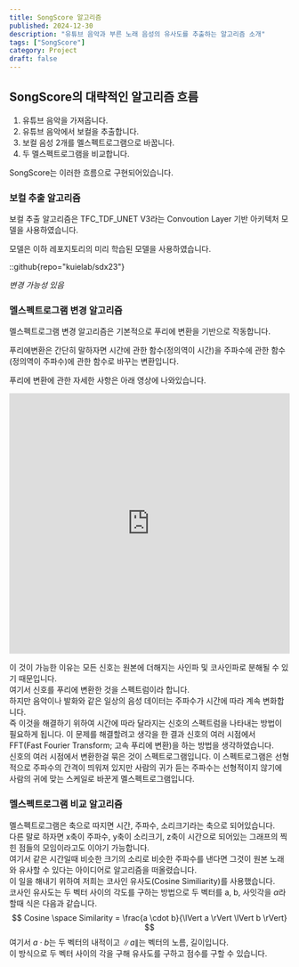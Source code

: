 ```yaml
---
title: SongScore 알고리즘
published: 2024-12-30
description: "유튜브 음악과 부른 노래 음성의 유사도를 추출하는 알고리즘 소개"
tags: ["SongScore"]
category: Project
draft: false
---
```


## SongScore의 대략적인 알고리즘 흐름
1. 유튜브 음악을 가져옵니다.
2. 유튜브 음악에서 보컬을 추출합니다.
3. 보컬 음성 2개를 멜스펙트로그램으로 바꿉니다.
4. 두 멜스펙트로그램을 비교합니다.

SongScore는 이러한 흐름으로 구현되어있습니다.

### 보컬 추출 알고리즘

보컬 추출 알고리즘은 TFC_TDF_UNET V3라는 Convoution Layer 기반 아키텍처 모델을 사용하였습니다.

모델은 이하 레포지토리의 미리 학습된 모델을 사용하였습니다.

::github{repo="kuielab/sdx23"}

*변경 가능성 있음*

### 멜스펙트로그램 변경 알고리즘

멜스펙트로그램 변경 알고리즘은 기본적으로 푸리에 변환을 기반으로 작동합니다.  

푸리에변환은 간단히 말하자면 시간에 관한 함수(정의역이 시간)을 주파수에 관한 함수(정의역이 주파수)에 관한 함수로 바꾸는 변환입니다. 

푸리에 변환에 관한 자세한 사항은 아래 영상에 나와있습니다.


<iframe width="100%" height="468" src="https://youtu.be/Mc9PHZ3H36M" title="YouTube video player" frameborder="0" allowfullscreen></iframe>


이 것이 가능한 이유는 모든 신호는 원본에 더해지는 사인파 및 코사인파로 분해될 수 있기 때문입니다.  
여기서 신호를 푸리에 변환한 것을 스펙트럼이라 합니다.  
하지만 음악이나 발화와 같은 일상의 음성 데이터는 주파수가 시간에 따라 계속 변화합니다.  
즉 이것을 해결하기 위하여 시간에 따라 달라지는 신호의 스펙트럼을 나타내는 방법이 필요하게 됩니다.
이 문제를 해결할려고 생각을 한 결과 신호의 여러 시점에서 FFT(Fast Fourier Transform; 고속 푸리에 변환)을 하는 방법을 생각하였습니다.  
신호의 여러 시점에서 변환한걸 묶은 것이 스펙트로그램입니다.
이 스펙트로그램은 선형적으로 주파수의 간격이 띄워져 있지만 사람의 귀가 듣는 주파수는 선형적이지 않기에 사람의 귀에 맞는 스케일로 바꾼게 멜스펙트로그램입니다.

### 멜스펙트로그램 비교 알고리즘

멜스펙트로그램은 축으로 따지면 시간, 주파수, 소리크기라는 축으로 되어있습니다.  
다른 말로 하자면 x축이 주파수, y축이 소리크기, z축이 시간으로 되어있는 그래프의 찍힌 점들의 모임이라고도 이야기 가능합니다.  
여기서 같은 시간일때 비슷한 크기의 소리로 비슷한 주파수를 낸다면 그것이 원본 노래와 유사할 수 있다는 아이디어로 알고리즘을 떠올렸습니다.  
이 일을 해내기 위하여 저희는 코사인 유사도(Cosine Similiarity)를 사용했습니다.  
코사인 유사도는 두 벡터 사이의 각도를 구하는 방법으로 두 벡터를 a, b, 사잇각을 $\alpha$라 할때 식은 다음과 같습니다.  
$$
Cosine \space Similarity = \frac{a \cdot b}{\lVert a \rVert \lVert b \rVert}
$$ 
여기서 $a \cdot b$는 두 벡터의 내적이고 $\lVert a \rVert$는 벡터의 노름, 길이입니다.  
이 방식으로 두 벡터 사이의 각을 구해 유사도를 구하고 점수를 구할 수 있습니다.  

